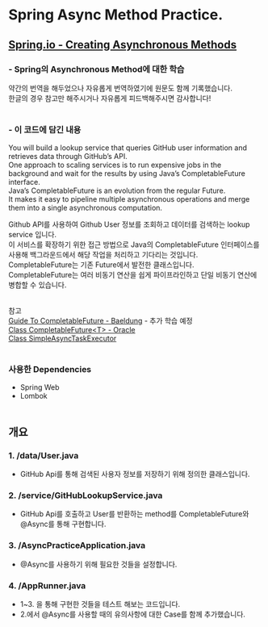 # Spring Async Method Practice.

## [Spring.io - Creating Asynchronous Methods](https://spring.io/guides/gs/async-method/)
### - Spring의 Asynchronous Method에 대한 학습</br>
약간의 번역을 해두었으나 자유롭게 번역하였기에 원문도 함께 기록했습니다.</br>
한글의 경우 참고만 해주시거나 자유롭게 피드백해주시면 감사합니다!</br></br>

### - 이 코드에 담긴 내용
You will build a lookup service that queries GitHub user information and retrieves data through GitHub’s API.</br>
One approach to scaling services is to run expensive jobs in the background and wait for the results by using Java’s CompletableFuture interface.</br>
Java’s CompletableFuture is an evolution from the regular Future.</br>
It makes it easy to pipeline multiple asynchronous operations and merge them into a single asynchronous computation.</br>

Github API를 사용하여 Github User 정보를 조회하고 데이터를 검색하는 lookup service 입니다.</br>
이 서비스를 확장하기 위한 접근 방법으로 Java의 CompletableFuture 인터페이스를 사용해 백그라운드에서 해당 작업을 처리하고 기다리는 것입니다.</br>
CompletableFuture는 기존 Future에서 발전한 클래스입니다.</br>
CompletableFuture는 여러 비동기 연산을 쉽게 파이프라인하고 단일 비동기 연산에 병합할 수 있습니다.</br></br>


참고</br>
[Guide To CompletableFuture - Baeldung](https://www.baeldung.com/java-completablefuture) - 추가 학습 예정</br>
[Class CompletableFuture\<T\> - Oracle](https://docs.oracle.com/javase/8/docs/api/java/util/concurrent/CompletableFuture.html)</br>
[Class SimpleAsyncTaskExecutor](https://docs.spring.io/spring-framework/docs/current/javadoc-api/org/springframework/core/task/SimpleAsyncTaskExecutor.html)</br></br>

### 사용한 Dependencies
- Spring Web
- Lombok</br></br>

## 개요
### 1. /data/User.java
- GitHub Api를 통해 검색된 사용자 정보를 저장하기 위해 정의한 클래스입니다.

### 2. /service/GitHubLookupService.java
- GitHub Api를 호출하고 User를 반환하는 method를 CompletableFuture와 @Async를 통해 구현합니다.

### 3. /AsyncPracticeApplication.java
- @Async를 사용하기 위해 필요한 것들을 설정합니다.

### 4. /AppRunner.java
- 1~3. 을 통해 구현한 것들을 테스트 해보는 코드입니다.
- 2.에서 @Async를 사용할 때의 유의사항에 대한 Case를 함께 추가했습니다.



